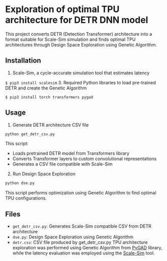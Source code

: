 # Exploration of optimal TPU architecture for DETR DNN model

This project converts DETR (Detection Transformer) architecture into a format suitable for Scale-Sim simulation and finds optimal TPU architectures through Design Space Exploration using Genetic Algorithm.

## Installation
1. Scale-Sim, a cycle-accurate simulation tool that estimates latency
   
  ``
    $ pip3 install scalesim
  ``
3. Required Python libraries to load pre-trained DETR and create the Genetic Algorithm
   
   ```
   $ pip3 install torch transformers pygad
   ```

## Usage

1. Generate DETR architecture CSV file
```bash
python get_detr_csv.py
```
This script:
- Loads pretrained DETR model from Transformers library
- Converts Transformer layers to custom convolutional representations
- Generates a CSV file compatible with Scale-Sim

2. Run Design Space Exploration
```bash
python dse.py
```
This script performs optimization using Genetic Algorithm to find optimal TPU configurations.

## Files
- `get_detr_csv.py`: Generates Scale-Sim compatible CSV from DETR architecture
- `dse.py`: Design Space Exploration using Genetic Algorithm
- `detr.csv`: CSV file produced by get_detr_csv.py
TPU architecture exploration was performed using Genetic Algorithm from [PyGAD](https://pygad.readthedocs.io/en/latest/) library, while the latency evaluation was employed using the [Scale-Sim](https://github.com/scalesim-project/scale-sim-v2) tool.

